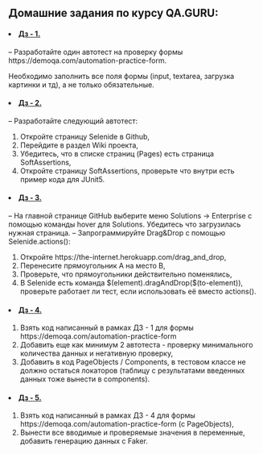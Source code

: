 <h2> Домашние задания по курсу QA.GURU:</h2>

<h4><li><a href="https://github.com/VeberAL/QA.guruCourse/blob/main/src/test/java/tests/PracticeFormTests.java">Дз -
1.</a></li></h4>
– Разработайте один автотест на проверку формы https://demoqa.com/automation-practice-form.

Необходимо заполнить все поля формы (input, textarea, загрузка картинки и тд), а не только обязательные.

<h4><li><a href="https://github.com/VeberAL/QA.guruCourse/blob/main/src/test/java/anothertests/FindOnPageHomeWorkTest.java">
Дз - 2.</a></li></h4>
– Разработайте следующий автотест:
 <ol>
  <li>Откройте страницу Selenide в Github,</li> 
  <li>Перейдите в раздел Wiki проекта,</li>
  <li>Убедитесь, что в списке страниц (Pages) есть страница SoftAssertions,</li>
  <li>Откройте страницу SoftAssertions, проверьте что внутри есть пример кода для JUnit5.</li></ol>

<h4><li><a href="https://github.com/VeberAL/QA.guruCourse/blob/main/src/test/java/anothertests/DragAndDropAndEnterpriseTest.java">
Дз - 3.</a></li></h4>
– На главной странице GitHub выберите меню Solutions -> Enterprise с помощью команды hover для Solutions. Убедитесь что
загрузилась нужная страница.
– Запрограммируйте Drag&Drop с помощью Selenide.actions():
 <ol>
  <li>Откройте https://the-internet.herokuapp.com/drag_and_drop,</li> 
  <li>Перенесите прямоугольник А на место В,</li>
  <li>Проверьте, что прямоугольники действительно поменялись,</li>
  <li>В Selenide есть команда $(element).dragAndDrop($(to-element)), проверьте работает ли тест, если использовать её вместо actions().</li></ol>

<h4><li><a href="https://github.com/VeberAL/QA.guruCourse/tree/main/src/test/java/tests">
Дз - 4.</a></li></h4>
 <ol>
  <li>Взять код написанный в рамках ДЗ - 1 для формы https://demoqa.com/automation-practice-form
  <li>Добавить еще как минимум 2 автотеста - проверку минимального количества данных и негативную проверку,</li>
  <li>Добавить в код PageObjects / Components, в тестовом классе не должно остаться локаторов (таблицу с результатами введенных данных тоже вынести в components).</li></ol>

<h4><li><a href="https://github.com/VeberAL/QA.guruCourse/blob/main/src/test/java/tests/PracticeFormWithFakerTests.java">
Дз - 5.</a></li></h4>
<ol>
  <li>Взять код написанный в рамках ДЗ - 4 для формы https://demoqa.com/automation-practice-form (c PageObjects),
  <li>Вынести все вводимые и проверяемые значения в переменные, добавить генерацию данных с Faker.</li></ol>


